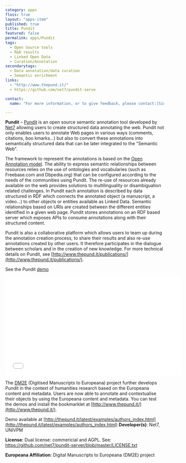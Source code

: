 ```yaml
---
category: apps
floss: true
layout: "apps-item"
published: true
title: Pundit
featured: false
permalink: apps/Pundit
tags: 
  - Open Source tools
  - R&D results
  - Linked Open Data
  - Curation/Annotation
secondarytags:
  - Data annotation/data curation
  - Semantic enrichment
links: 
  - "http://www.thepund.it/"
  - https://github.com/net7/pundit-serve

contact: 
  name: "For more information, or to give feedback, please contact:[Simone Fonda](fonda@netseven.it) or [the pundit team](pundit@netseven.it)"

---
```

**Pundit** – [Pundit](http://www.thepund.it/) is an open source semantic annotation tool developed by [Net7](http://www.netseven.it) allowing users to create structured data annotating the web. Pundit not only enables users to annotate Web pages in various ways (comments, citations, boo kmarks…) but also to convert these annotations into semantically structured data that can be later integrated to the "Semantic Web".

The framework to represent the annotations is based on the [Open Annotation model](http://www.openannotation.org/spec/core/). The ability to express semantic relationships between resources relies on the use of ontologies and vocabularies (such as Freebase.com and Dbpedia.org) that can be configured according to the needs of the communities using Pundit. The re-use of resources already available on the web provides solutions to multilinguality or disambiguation related challenges. In Pundit each annotation is described by data structured in RDF which connects the annotated object (a manuscript, a video…) to other objects or entities available as Linked Data. Semantic relationships based on URIs are created between the different entities identified in a given web page. Pundit stores annotations on an RDF based server which exposes APIs to consume annotations along with their structured content.

Pundit is also a collaborative platform which allows users to team up during the annotation creation process, to share their results and also re-use annotations created by other users. It therefore participates in the dialogue between scholars and in the creation of new knowledge. For more technical details on Pundit, see [http://www.thepund.it/publications/](http://www.thepund.it/publications/).

See the Pundit [demo](https://www.youtube.com/embed/6uUQ4f3z_E0?feature=player_detailpage)

<iframe width="560" height="315" src="//www.youtube.com/embed/6uUQ4f3z_E0" frameborder="0" allowfullscreen></iframe>

The [DM2E](http://dm2e.eu/) (Digitised Manuscripts to Europeana) project further develops Pundit in the context of humanities research based on the Europeana content and metadata. Users are now able to annotate and contextualise their objects by using the Europeana content and metadata. You can test the demos and install the bookmarklet at [http://www.thepund.it/](http://www.thepund.it/).

Demo available at [http://thepund.it/latest/examples/authors_index.html](http://thepund.it/latest/examples/authors_index.html)
**Developer(s)**: Net7, UNIVPM

**License**: Dual license: commericial and AGPL. See: https://github.com/net7/pundit-server/blob/master/LICENSE.txt

**Europeana Affiliation**: Digital Manuscripts to Europeana (DM2E) project